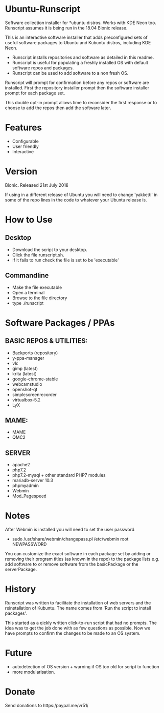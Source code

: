# Ubuntu-Runscript

Software collection installer for *ubuntu distros. Works with KDE Neon too. Runscript assumes it is being run in the 18.04 Bionic release.

This is an interactive software installer that adds preconfigured sets of useful software packages to Ubuntu and Kubuntu distros, including KDE Neon.

- Runscript installs repositories and software as detailed in this readme.
- Runscript is useful for populating a freshly installed OS with default software repos and packages.
- Runscript can be used to add software to a non fresh OS.

Runscript will prompt for confirmation before any repos or software are installed. First the repository installer prompt then the software installer prompt for each package set.

This double opt-in prompt allows time to reconsider the first response or to choose to add the repos then add the software later.

# Features

- Configurable
- User friendly
- Interactive

# Version
Bionic. Released 21st July 2018

If using in a different release of Ubuntu you will need to change 'yakketti' in some of the repo lines in the code to whatever your Ubuntu release is.

# How to Use

## Desktop
- Download the script to your desktop.
- Click the file runscript.sh.
- If it fails to run check the file is set to be 'executable'

## Commandline
- Make the file executable
- Open a terminal
- Browse to the file directory
- type ./runscript 

# Software Packages / PPAs
## BASIC REPOS & UTILITIES:

- Backports (repository)
- y-ppa-manager
- vlc
- gimp (latest)
- krita (latest)
- google-chrome-stable
- webcamstudio
- openshot-qt
- simplescreenrecorder
- virtualbox-5.2
- LyX

## MAME:

- MAME
- QMC2

## SERVER

- apache2
- php7.2
- php7.2-mysql + other standard PHP7 modules
- mariadb-server 10.3
- phpmyadmin
- Webmin
- Mod_Pagespeed

# Notes
After Webmin is installed you will need to set the user password:

- sudo /usr/share/webmin/changepass.pl /etc/webmin root NEWPASSWORD

You can customize the exact software in each package set by adding or removing their program titles (as known in the repo) to the package lists e.g. add software to or remove software from the basicPackage or the serverPackage.

# History
Runscript was written to facilitate the installation of web servers and the reinstallation of Kubuntu. The name comes from 'Run the script to install packages'.

This started as a qickly written click-to-run script that had no prompts. The idea was to get the job done with as few questions as possible. Now we have prompts to confirm the changes to be made to an OS system.

# Future

- autodetection of OS version + warning if OS too old for script to function
- more modularisation.

# Donate

Send donations to https:/paypal.me/vr51/
